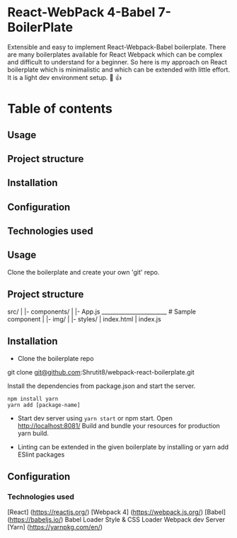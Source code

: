 # React-WebPack 4-Babel 7-BoilerPlate
Extensible and easy to implement React-Webpack-Babel boilerplate.
There are many boilerplates available for React Webpack which can be complex and difficult to understand for a beginner. So here is my approach on React boilerplate which is minimalistic and which can be extended with little effort. 
It is a light dev environment setup.  :ghost: :+1:


# Table of contents

## Usage

## Project structure

## Installation

## Configuration

## Technologies used


## Usage
Clone the boilerplate and create your own 'git' repo.


## Project structure

src/
|  |- components/
|     |- App.js _______________________ # Sample component
|  |- img/
|  |- styles/
|  index.html
|  index.js

  
## Installation
- Clone the boilerplate repo

git clone git@github.com:Shrutit8/webpack-react-boilerplate.git

Install the dependencies from package.json and start the server.
  ```
  npm install yarn
  yarn add [package-name]
  
  ```  

- Start dev server using `yarn start` or npm start. Open [http://localhost:8081/](http://localhost:8081/)
  Build and bundle your resources for production yarn build.

- Linting can be extended in the given boilerplate by installing or yarn add ESlint packages


## Configuration

### Technologies used
[React] (https://reactjs.org/)
[Webpack 4] (https://webpack.js.org/)
[Babel] (https://babeljs.io/)
Babel Loader
Style & CSS Loader
Webpack dev Server
[Yarn] (https://yarnpkg.com/en/)
